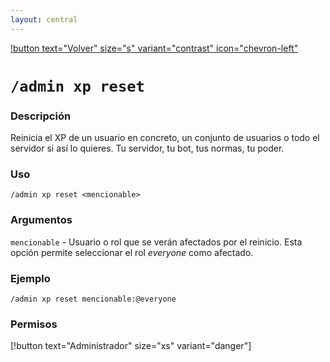 ```yaml
---
layout: central
---
```

[!button text="Volver" size="s" variant="contrast" icon="chevron-left"](../administration.md)
# `/admin xp reset`
### Descripción
Reinicia el XP de un usuario en concreto, un conjunto de usuarios o todo el servidor si así lo quieres. Tu servidor, tu bot, tus normas, tu poder.

### Uso
```
/admin xp reset <mencionable>
```

### Argumentos
`mencionable` - Usuario o rol que se verán afectados por el reinicio. Esta opción permite seleccionar el rol *everyone* como afectado.

### Ejemplo
```
/admin xp reset mencionable:@everyone
```

### Permisos
[!button text="Administrador" size="xs" variant="danger"]